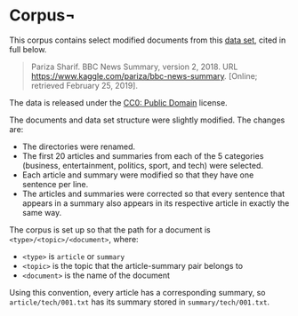 # Corpus¬

This corpus contains select modified documents from this [data set][1], cited
in full below.

> Pariza Sharif. BBC News Summary, version 2, 2018.
> URL https://www.kaggle.com/pariza/bbc-news-summary.
> [Online; retrieved February 25, 2019].

The data is released under the [CC0: Public Domain][2] license.

The documents and data set structure were slightly modified. The changes are:

* The directories were renamed.
* The first 20 articles and summaries from each of the 5 categories (business,
  entertainment, politics, sport, and tech) were selected.
* Each article and summary were modified so that they have one sentence per
  line.
* The articles and summaries were corrected so that every sentence that
  appears in a summary also appears in its respective article in exactly the
  same way.

The corpus is set up so that the path for a document is
`<type>/<topic>/<document>`, where:

* `<type>` is `article` or `summary`
* `<topic>` is the topic that the article-summary pair belongs to
* `<document>` is the name of the document

Using this convention, every article has a corresponding summary, so
`article/tech/001.txt` has its summary stored in `summary/tech/001.txt`.

[1]: https://www.kaggle.com/pariza/bbc-news-summary
[2]: https://creativecommons.org/publicdomain/zero/1.0/
